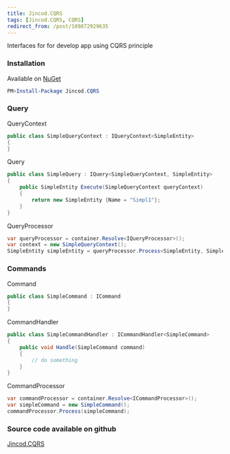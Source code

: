```yaml
---
title: Jincod.CQRS
tags: [Jincod.CQRS, CQRS]
redirect_from: /post/109872929635
---
```

Interfaces for for develop app using CQRS principle

### Installation

Available on [NuGet](https://www.nuget.org/packages/Jincod.CQRS)

```powershell
PM>Install-Package Jincod.CQRS
```
### Query

QueryContext

```csharp
public class SimpleQueryContext : IQueryContext<SimpleEntity>
{
}
```

Query

```csharp
public class SimpleQuery : IQuery<SimpleQueryContext, SimpleEntity>
{
    public SimpleEntity Execute(SimpleQueryContext queryContext)
    {
        return new SimpleEntity {Name = "Simpl1"};
    }
}
```

QueryProcessor

```csharp
var queryProcessor = container.Resolve<IQueryProcessor>();
var context = new SimpleQueryContext();
SimpleEntity simpleEntity = queryProcessor.Process<SimpleEntity, SimpleQueryContext>(context);
```

### Commands

Command

```csharp
public class SimpleCommand : ICommand
{
}
```

CommandHandler

```csharp
public class SimpleCommandHandler : ICommandHandler<SimpleCommand>
{
    public void Handle(SimpleCommand command)
    {
        // do something
    }
}
```

CommandProcessor

```csharp
var commandProcessor = container.Resolve<ICommandProcessor>();
var simpleCommand = new SimpleCommand();
commandProcessor.Process(simpleCommand);
```

### Source code available on github

[Jincod.CQRS](https://github.com/jincod/Jincod.CQRS)